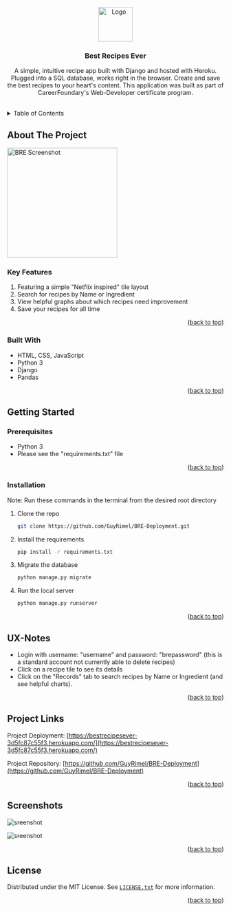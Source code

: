<a id="readme-top"></a>
<br />

<div align="center">
  <a href="https://guyrimel.github.io/Portfolio-Site/index.html">
    <img src="media/RLogoNoName.ico" alt="Logo" width="80" height="80">
  </a>

  <h3 align="center">Best Recipes Ever</h3>

  <p align="center">
    A simple, intuitive recipe app built with Django and hosted with Heroku. Plugged into a SQL database, works right in the browser. Create and save the best recipes to your heart's content. This application was built as part of CareerFoundary's Web-Developer certificate program.
  </p>
</div>
<br />

<!-- TABLE OF CONTENTS -->
<details>
  <summary>Table of Contents</summary>
  <ol>
    <li>
      <a href="#about-the-project">About The Project</a>
      <ul>
        <li><a href="#key-features">Key Features</a></li>
        <li><a href="#built-with">Built With</a></li>
      </ul>
    </li>
    <li>
      <a href="#getting-started">Getting Started</a>
      <ul>
        <li><a href="#prerequisites">Prerequisites</a></li>
        <li><a href="#installation">Installation</a></li>
        <li><a href="#ux-notes">UX Notes</a></li>
      </ul>
    </li>
    <li><a href="#license">License</a></li>
  </ol>
</details>

<!-- ABOUT THE PROJECT -->
## About The Project
<!-- SCREENSHOT -->
<img
  alt="BRE Screenshot"
  src="media/screenshots/screenshot01.png"
  style="height: 16rem; width: auto;"
/>

<!-- KEY FEATURES -->
### Key Features

1. Featuring a simple "Netflix inspired" tile layout
2. Search for recipes by Name or Ingredient
3. View helpful graphs about which recipes need improvement
4. Save your recipes for all time

<p align="right">(<a href="#readme-top">back to top</a>)</p>

<!-- BUILT WITH -->
### Built With

- HTML, CSS, JavaScript
- Python 3
- Django
- Pandas

<p align="right">(<a href="#readme-top">back to top</a>)</p>

<!-- GETTING STARTED -->
## Getting Started

<!-- PREREQUISITES -->
### Prerequisites
- Python 3
- Please see the "requirements.txt" file

<p align="right">(<a href="#readme-top">back to top</a>)</p>

<!-- INSTALLATION -->
### Installation

Note: Run these commands in the terminal from the desired root directory

1. Clone the repo
   ```sh
   git clone https://github.com/GuyRimel/BRE-Deployment.git
   ```
2. Install the requirements
   ```sh
   pip install -r requirements.txt
   ```
3. Migrate the database
   ```sh
   python manage.py migrate
   ```
3. Run the local server
   ```sh
   python manage.py runserver
   ```

<p align="right">(<a href="#readme-top">back to top</a>)</p>

<!-- UX NOTES -->
## UX-Notes

- Login with username: "username" and password: "brepassword" (this is a standard account not currently able to delete recipes)
- Click on a recipe tile to see its details
- Click on the "Records" tab to search recipes by Name or Ingredient (and see helpful charts).

<p align="right">(<a href="#readme-top">back to top</a>)</p>

<!-- PROJECT DEPLOYMENT -->
## Project Links

Project Deployment: [https://bestrecipesever-3d5fc87c55f3.herokuapp.com/](https://bestrecipesever-3d5fc87c55f3.herokuapp.com/)

Project Repository: [https://github.com/GuyRimel/BRE-Deployment](https://github.com/GuyRimel/BRE-Deployment)

<p align="right">(<a href="#readme-top">back to top</a>)</p>

<!-- SCREENSHOTS -->
## Screenshots

![sreenshot](media/screenshots/screenshot00.png)

![sreenshot](media/screenshots/screenshot01.png)

<p align="right">(<a href="#readme-top">back to top</a>)</p>

<!-- LICENSE -->
## License

Distributed under the MIT License. See <a href="LICENSE.txt">`LICENSE.txt`</a> for more information.

<p align="right">(<a href="#readme-top">back to top</a>)</p>
